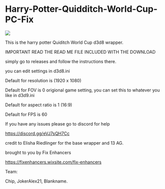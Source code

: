# Harry-Potter-Quidditch-World-Cup-PC-Fix

![]([https://github.com/Chip-Biscuit/Harry-Potter-Quidditch-World-Cup-PC-Fix/qwcbeforeandafter.gif](https://github.com/Chip-Biscuit/Harry-Potter-Quidditch-World-Cup-PC-Fix/blob/main/qwcbeforeandafter.gif))

This is the harry potter Quiditch World Cup d3d8 wrapper.

IMPORTANT READ THE READ ME FILE INCLUDED WITH THE DOWNLOAD

simply go to releases and follow the instructions there.

you can edit settings in d3d8.ini 

Default for resolution is (1920 x 1080) 

Default for FOV is 0 origional game setting, you can set this to whatever you like in d3d9.ini

Default for aspect ratio is 1 (16:9)

Default for FPS is 60 

If you have any issues please go to discord for help 

https://discord.gg/eVJ7sQH7Cc

credit to Elisha Riedlinger for the base wrapper and 13 AG.

brought to you by Fix Enhancers 

https://fixenhancers.wixsite.com/fix-enhancers

Team: 

Chip, JokerAlex21, Blankname.
